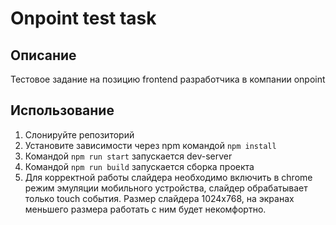 # Onpoint test task

## Описание

Тестовое задание на позицию frontend разработчика в компании onpoint

## Использование

1. Слонируйте репозиторий
2. Установите зависимости через npm командой `npm install`
3. Командой `npm run start` запускается dev-server
4. Командой `npm run build` запускается сборка проекта
5. Для корректной работы слайдера необходимо включить в chrome режим эмуляции мобильного устройства, слайдер обрабатывает только touch события. Размер слайдера 1024x768, на экранах меньшего размера работать с ним будет некомфортно.